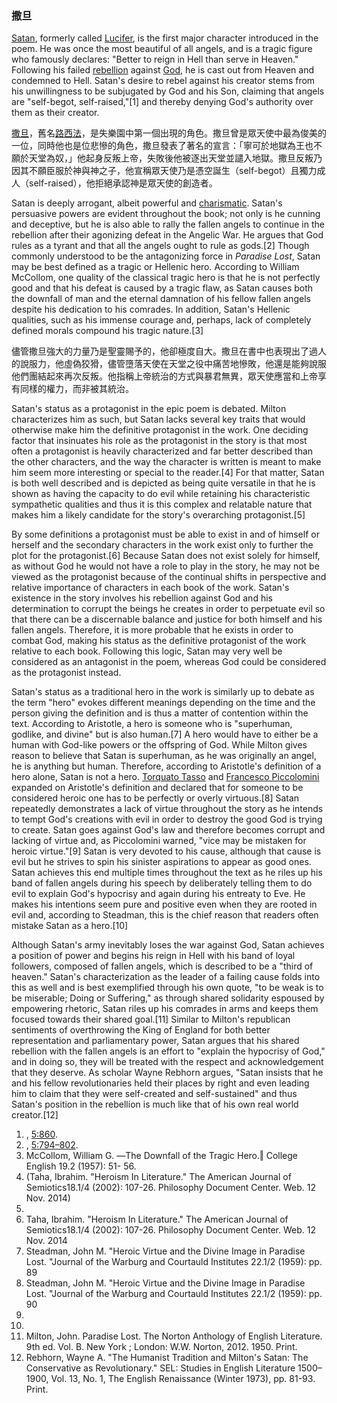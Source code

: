 ### 撒旦

[Satan](https://zh.wikipedia.org/wiki/Satan "wikilink"), formerly called [Lucifer](https://zh.wikipedia.org/wiki/Lucifer "wikilink"), is the first major character introduced in the poem. He was once the most beautiful of all angels, and is a tragic figure who famously declares: "Better to reign in Hell than serve in Heaven." Following his failed [rebellion](https://zh.wikipedia.org/wiki/War_in_Heaven "wikilink") against [God](https://zh.wikipedia.org/wiki/God_in_Christianity "wikilink"), he is cast out from Heaven and condemned to Hell. Satan's desire to rebel against his creator stems from his unwillingness to be subjugated by God and his Son, claiming that angels are "self-begot, self-raised,"\[1\] and thereby denying God's authority over them as their creator.

[撒旦](https://zh.wikipedia.org/wiki/撒旦 "wikilink")，舊名[路西法](../Page/路西法.md "wikilink")，是失樂園中第一個出現的角色。撒旦曾是眾天使中最為俊美的一位，同時他也是位悲慘的角色，撒旦發表了著名的宣言：「寧可於地獄為王也不願於天堂為奴，」他起身反叛上帝，失敗後他被逐出天堂並譴入地獄。撒旦反叛乃因其不願臣服於神與神之子，他宣稱眾天使乃是憑空誕生（self-begot）且獨力成人（self-raised），他拒絕承認神是眾天使的創造者。

Satan is deeply arrogant, albeit powerful and [charismatic](https://zh.wikipedia.org/wiki/charism "wikilink"). Satan's persuasive powers are evident throughout the book; not only is he cunning and deceptive, but he is also able to rally the fallen angels to continue in the rebellion after their agonizing defeat in the Angelic War. He argues that God rules as a tyrant and that all the angels ought to rule as gods.\[2\] Though commonly understood to be the antagonizing force in *Paradise Lost*, Satan may be best defined as a tragic or Hellenic hero. According to William McCollom, one quality of the classical tragic hero is that he is not perfectly good and that his defeat is caused by a tragic flaw, as Satan causes both the downfall of man and the eternal damnation of his fellow fallen angels despite his dedication to his comrades. In addition, Satan's Hellenic qualities, such as his immense courage and, perhaps, lack of completely defined morals compound his tragic nature.\[3\]

儘管撒旦強大的力量乃是聖靈賜予的，他卻極度自大。撒旦在書中也表現出了過人的說服力，他虛偽狡猾，儘管墮落天使在天堂之役中痛苦地慘敗，他還是能夠說服他們團結起來再次反叛。他指稱上帝統治的方式與暴君無異，眾天使應當和上帝享有同樣的權力，而非被其統治。

Satan's status as a protagonist in the epic poem is debated. Milton characterizes him as such, but Satan lacks several key traits that would otherwise make him the definitive protagonist in the work. One deciding factor that insinuates his role as the protagonist in the story is that most often a protagonist is heavily characterized and far better described than the other characters, and the way the character is written is meant to make him seem more interesting or special to the reader.\[4\] For that matter, Satan is both well described and is depicted as being quite versatile in that he is shown as having the capacity to do evil while retaining his characteristic sympathetic qualities and thus it is this complex and relatable nature that makes him a likely candidate for the story's overarching protagonist.\[5\]

By some definitions a protagonist must be able to exist in and of himself or herself and the secondary characters in the work exist only to further the plot for the protagonist.\[6\] Because Satan does not exist solely for himself, as without God he would not have a role to play in the story, he may not be viewed as the protagonist because of the continual shifts in perspective and relative importance of characters in each book of the work. Satan's existence in the story involves his rebellion against God and his determination to corrupt the beings he creates in order to perpetuate evil so that there can be a discernable balance and justice for both himself and his fallen angels. Therefore, it is more probable that he exists in order to combat God, making his status as the definitive protagonist of the work relative to each book. Following this logic, Satan may very well be considered as an antagonist in the poem, whereas God could be considered as the protagonist instead.

Satan's status as a traditional hero in the work is similarly up to debate as the term "hero" evokes different meanings depending on the time and the person giving the definition and is thus a matter of contention within the text. According to Aristotle, a hero is someone who is "superhuman, godlike, and divine" but is also human.\[7\] A hero would have to either be a human with God-like powers or the offspring of God. While Milton gives reason to believe that Satan is superhuman, as he was originally an angel, he is anything but human. Therefore, according to Aristotle's definition of a hero alone, Satan is not a hero. [Torquato Tasso](https://zh.wikipedia.org/wiki/Torquato_Tasso "wikilink") and [Francesco Piccolomini](https://zh.wikipedia.org/wiki/Francesco_Piccolomini "wikilink") expanded on Aristotle's definition and declared that for someone to be considered heroic one has to be perfectly or overly virtuous.\[8\] Satan repeatedly demonstrates a lack of virtue throughout the story as he intends to tempt God's creations with evil in order to destroy the good God is trying to create. Satan goes against God's law and therefore becomes corrupt and lacking of virtue and, as Piccolomini warned, "vice may be mistaken for heroic virtue."\[9\] Satan is very devoted to his cause, although that cause is evil but he strives to spin his sinister aspirations to appear as good ones. Satan achieves this end multiple times throughout the text as he riles up his band of fallen angels during his speech by deliberately telling them to do evil to explain God's hypocrisy and again during his entreaty to Eve. He makes his intentions seem pure and positive even when they are rooted in evil and, according to Steadman, this is the chief reason that readers often mistake Satan as a hero.\[10\]

Although Satan's army inevitably loses the war against God, Satan achieves a position of power and begins his reign in Hell with his band of loyal followers, composed of fallen angels, which is described to be a "third of heaven." Satan's characterization as the leader of a failing cause folds into this as well and is best exemplified through his own quote, "to be weak is to be miserable; Doing or Suffering," as through shared solidarity espoused by empowering rhetoric, Satan riles up his comrades in arms and keeps them focused towards their shared goal.\[11\] Similar to Milton's republican sentiments of overthrowing the King of England for both better representation and parliamentary power, Satan argues that his shared rebellion with the fallen angels is an effort to "explain the hypocrisy of God," and in doing so, they will be treated with the respect and acknowledgement that they deserve. As scholar Wayne Rebhorn argues, "Satan insists that he and his fellow revolutionaries held their places by right and even leading him to claim that they were self-created and self-sustained" and thus Satan's position in the rebellion is much like that of his own real world creator.\[12\]

1.  , [5:860](https://zh.wikipedia.org/wiki/s:Paradise_Lost/Book_V "wikilink").
2.  , [5:794–802](https://zh.wikipedia.org/wiki/s:Paradise_Lost/Book_V "wikilink").
3.  McCollom, William G. ―The Downfall of the Tragic Hero.‖ College English 19.2 (1957): 51- 56.
4.  (Taha, Ibrahim. "Heroism In Literature." The American Journal of Semiotics18.1/4 (2002): 107-26. Philosophy Document Center. Web. 12 Nov. 2014)
5.
6.  Taha, Ibrahim. "Heroism In Literature." The American Journal of Semiotics18.1/4 (2002): 107-26. Philosophy Document Center. Web. 12 Nov. 2014
7.  Steadman, John M. "Heroic Virtue and the Divine Image in Paradise Lost. "Journal of the Warburg and Courtauld Institutes 22.1/2 (1959): pp. 89
8.  Steadman, John M. "Heroic Virtue and the Divine Image in Paradise Lost. "Journal of the Warburg and Courtauld Institutes 22.1/2 (1959): pp. 90
9.
10.
11. Milton, John. Paradise Lost. The Norton Anthology of English Literature. 9th ed. Vol. B. New York ; London: W.W. Norton, 2012. 1950. Print.
12. Rebhorn, Wayne A. "The Humanist Tradition and Milton's Satan: The Conservative as Revolutionary." SEL: Studies in English Literature 1500–1900, Vol. 13, No. 1, The English Renaissance (Winter 1973), pp. 81-93. Print.